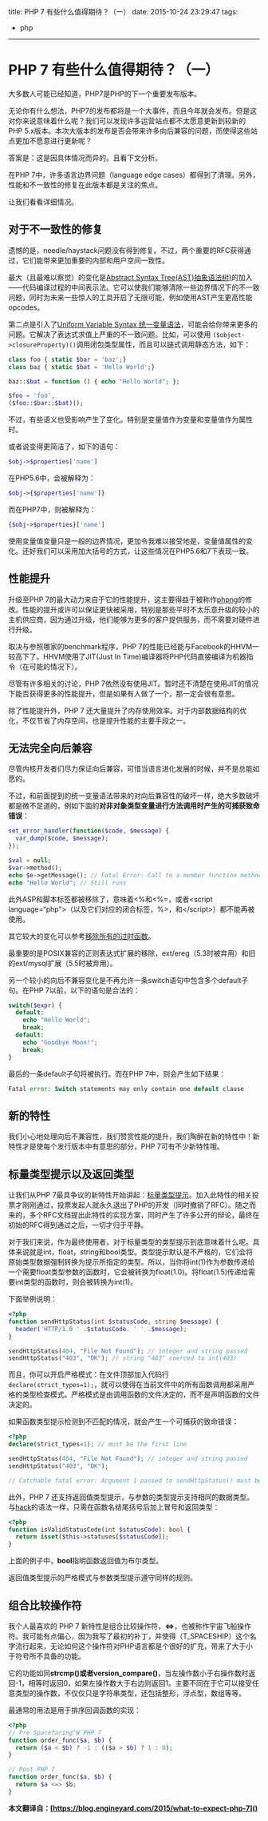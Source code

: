 title: PHP 7 有些什么值得期待？（一）
date: 2015-10-24 23:29:47
tags: 
- php
---

# PHP 7 有些什么值得期待？（一）

大多数人可能已经知道，PHP7是PHP的下一个重要发布版本。

无论你有什么想法，PHP7的发布都将是一个大事件，而且今年就会发布。但是这对你来说意味着什么呢？我们可以发现许多运营站点都不太愿意更新到较新的PHP 5.x版本。本次大版本的发布是否会带来许多向后兼容的问题，而使得这些站点更加不愿意进行更新呢？

答案是：这是因具体情况而异的。且看下文分析。

<!--more-->

在PHP 7中，许多语言边界问题（language edge cases）都得到了清理。另外，性能和不一致性的修复在此版本都是关注的焦点。

让我们看看详细情况。

## 对于不一致性的修复

遗憾的是，needle/haystack问题没有得到修复。不过，两个重要的RFC获得通过，它们能带来更加重要的内部和用户空间一致性。

最大（且最难以察觉）的变化是[Abstract Syntax Tree(AST)抽象语法树)](https://wiki.php.net/rfc/abstract_syntax_tree)的加入——代码编译过程的中间表示法。它可以使我们能够清除一些边界情况下的不一致问题，同时为未来一些惊人的工具开启了无限可能，例如使用AST产生更高性能opcodes。

第二点是引入了[Uniform Variable Syntax 统一变量语法](https://wiki.php.net/rfc/uniform_variable_syntax)，可能会给你带来更多的问题。它解决了表达式求值上严重的不一致问题。比如，可以使用 `($object->closureProperty)()`调用闭包类型属性，而且可以链式调用静态方法，如下：

``` php
class foo { static $bar = 'baz';}
class baz { static $bat = 'Hello World';}

baz::$bat = function () { echo "Hello World"; };

$foo = 'foo',
($foo::$bar::$bat)();
```

不过，有些语义也受影响产生了变化。特别是变量值作为变量和变量值作为属性时。

或者说变得更简洁了，如下的语句：

``` php
$obj->$properties['name']
```

在PHP5.6中，会被解释为：

``` php
$obj->{$properties['name']}
```

而在PHP7中，则被解释为：

``` php
{$obj->$properties}['name']
```

使用变量值变量只是一般的边界情况，更加令我难以接受地是，变量值属性的变化。还好我们可以采用加大括号的方式，让这些情况在PHP5.6和7下表现一致。

## 性能提升

升级至PHP 7的最大动力来自于它的性能提升，这主要得益于被称作[phpng](https://wiki.php.net/rfc/phpng)的修改。性能的提升或许可以保证更快被采用，特别是那些平时不太乐意升级的较小的主机供应商，因为通过升级，他们能够为更多的客户提供服务，而不需要对硬件进行升级。

取决与参照哪家的benchmark程序，PHP 7的性能已经能与Facebook的HHVM一较高下了。HHVM使用了JIT(Just In Time)编译器将PHP代码直接编译为机器指令（在可能的情况下）。

尽管有许多相关的讨论，PHP 7依然没有使用JIT。暂时还不清楚在使用JIT的情况下能否获得更多的性能提升，但是如果有人做了一个，那一定会很有意思。

除了性能提升外，PHP 7 还大量提升了内存使用效率。对于内部数据结构的优化，不仅节省了内存空间，也是提升性能的主要手段之一。

## 无法完全向后兼容

尽管内核开发者们尽力保证向后兼容，可惜当语言进化发展的时候，并不是总能如愿的。

不过，和前面提到的统一变量语法带来的对向后兼容性的破坏一样，绝大多数破坏都是微不足道的，例如下面的**对非对象类型变量进行方法调用时产生的可捕获致命错误**：

``` php
set_error_handler(function($code, $message) {
  var_dump($code, $message);
});

$val = null;
$var->method();
echo $e->getMessage(); // Fatal Error: Call to a member function method() on null
echo "Hello World"; // Still runs
```

此外ASP和脚本标签都被移除了，意味着<%和<%=，或者&lt;script language=“php”&gt;（以及它们对应的闭合标签，%>，和&lt;/script&gt;）都不能再被使用。

其它较大的变化可以参考[移除所有的过时函数](https://wiki.php.net/rfc/remove_deprecated_functionality_in_php7)。

最重要的是POSIX兼容的正则表达式扩展的移除，ext/ereg（5.3时被弃用）和旧的ext/mysql扩展（5.5时被弃用）。

另一个较小的向后不兼容变化是不再允许一条switch语句中包含多个default子句。在PHP 7以前，以下的语句是合法的：

``` php
switch($expr) {
  default:
  	echo "Hello World";
    break;
  default:
  	echo "Goodbye Moon!";
    break;
}
```

最后的一条default子句将被执行。而在PHP 7中，则会产生如下结果：

``` php
Fatal error: Switch statements may only contain one default clause
```

## 新的特性

我们小心地处理向后不兼容性，我们赞赏性能的提升，我们陶醉在新的特性中！新特性才是使每个发行版本中有意思的部分，PHP 7可有不少新特性哦。

## 标量类型提示以及返回类型

让我们从PHP 7最具争议的新特性开始讲起：[标量类型提示](https://wiki.php.net/rfc/scalar_type_hints_v5)。加入此特性的相关投票才刚刚通过，投票发起人就永久退出了PHP的开发（同时撤销了RFC）。随之而来的，多个RFC文档提出此特性的实现方案，同时产生了许多公开的辩论，最终在初始的RFC得到通过之后，一切才归于平静。

对于我们来说，作为最终使用者，对于标量类型的类型提示到底意味着什么呢。具体来说就是int，float，string和bool类型。类型提示默认是不严格的，它们会将原始类型数据强制转换为提示所指定的类型。所以，当你将int(1)作为参数传递给一个需要float类型参数的函数时，它会被转换为float(1.0)。将float(1.5)传递给需要int类型的函数时，则会被转换为int(1)。

下面举例说明：

``` php
<?php
function sendHttpStatus(int $statusCode, string $message) {
  header('HTTP/1.0 ' .$statusCode. ' ' .$message);
}

sendHttpStatus(404, "File Not Found"); // integer and string passed
sendHttpStatus("403", "OK"); // string "403" coerced to int(403)
```

而且，你可以开启严格模式：在文件顶部加入代码行`declare(strict_types=1);`，就可以使得在当前文件中的所有函数调用都采用严格的类型检查模式。严格模式是由调用函数的文件决定的，而不是声明函数的文件决定的。

如果函数类型提示检测到不匹配的情况，就会产生一个可捕获的致命错误：

``` php
<?php
declare(strict_types=1); // must be the first line

sendHttpStatus(404, "File Not Found"); // integer and string passed
sendHttpStatus("403", "OK");

// Catchable fatal error: Argument 1 passed to sendHttpStatus() must be of the type integer, string given
```

此外，PHP 7 还支持返回值类型提示，与参数的类型提示支持相同的数据类型。与[hack](https://blog.engineyard.com/2014/hhvm-hack-php)的语法一样，只需在函数名结尾括号后加上冒号和返回类型：

``` php
<?php
function isValidStatusCode(int $statusCode): bool {
  return isset($this->statuses[$statusCode]);
}
```

上面的例子中，**bool**指明函数返回值为布尔类型。

返回值类型提示的严格模式与参数类型提示遵守同样的规则。

## 组合比较操作符

我个人最喜欢的 PHP 7 新特性是组合比较操作符，**<=>**，也被称作宇宙飞船操作符。我可能有点偏心，因为我写了最初的补丁，并使得（T_SPACESHIP）这个名字流行起来，无论如何这个操作符对PHP语言都是个很好的扩充，带来了大于小于符号所不具备的功能。

它的功能如同**strcmp()**或者**version_compare()**，当左操作数小于右操作数时返回-1，相等时返回0，如果左操作数大于右边则返回1。主要不同在于它可以接受任意类型的操作数，不仅仅只是字符串类型，还包括整形，浮点型，数组等等。

最通常的用法是用于排序回调函数的实现：

``` php
<?php
// Pre Spacefaring^W PHP 7
function order_func($a, $b) {
  return ($a < $b) ? -1 : (($a > $b) ? 1 : 0);
}

// Post PHP 7
function order_func($a, $b) {
  return $a <=> $b;
}
```



**本文翻译自：[https://blog.engineyard.com/2015/what-to-expect-php-7]()**